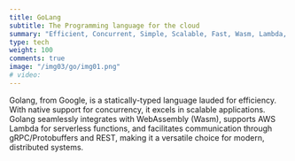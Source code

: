 ```yaml
---
title: GoLang
subtitle: The Programming language for the cloud
summary: "Efficient, Concurrent, Simple, Scalable, Fast, Wasm, Lambda, Cloud-native, Pragmatic."
type: tech
weight: 100
comments: true
image: "/img03/go/img01.png"
# video: 
---
```

Golang, from Google, is a statically-typed language lauded for efficiency. With native support for concurrency, it excels in scalable applications. Golang seamlessly integrates with WebAssembly (Wasm), supports AWS Lambda for serverless functions, and facilitates communication through gRPC/Protobuffers and REST, making it a versatile choice for modern, distributed systems.
<!--more-->




